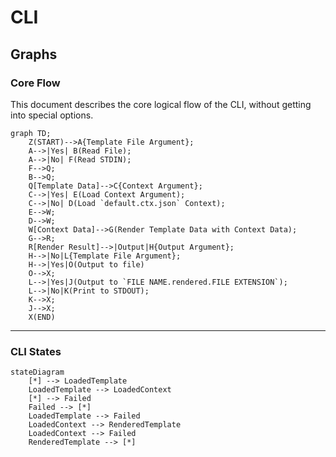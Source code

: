 # CLI

<!--
Flowcharts Guide: https://github.com/mermaid-js/mermaid
Live Editor: https://mermaid.live
-->

## Graphs

### Core Flow

This document describes the core logical flow of the CLI, without getting into special options.

```mermaid
graph TD;
    Z(START)-->A{Template File Argument};
    A-->|Yes| B(Read File);
    A-->|No| F(Read STDIN);
    F-->Q;
    B-->Q;
    Q[Template Data]-->C{Context Argument};
    C-->|Yes| E(Load Context Argument);
    C-->|No| D(Load `default.ctx.json` Context);
    E-->W;
    D-->W;
    W[Context Data]-->G(Render Template Data with Context Data);
    G-->R;
    R[Render Result]-->|Output|H{Output Argument};
    H-->|No|L{Template File Argument};
    H-->|Yes|O(Output to file)
    O-->X;
    L-->|Yes|J(Output to `FILE NAME.rendered.FILE EXTENSION`);
    L-->|No|K(Print to STDOUT);
    K-->X;
    J-->X;
    X(END)
```  

---

### CLI States

```mermaid
stateDiagram
    [*] --> LoadedTemplate
    LoadedTemplate --> LoadedContext
    [*] --> Failed
    Failed --> [*]
    LoadedTemplate --> Failed
    LoadedContext --> RenderedTemplate
    LoadedContext --> Failed
    RenderedTemplate --> [*]
```
